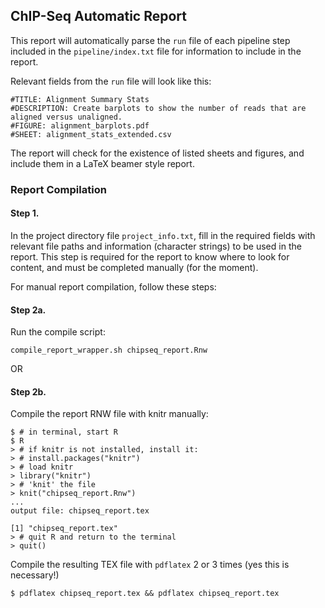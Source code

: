 ## ChIP-Seq Automatic Report

This report will automatically parse the `run` file of each pipeline step included in the `pipeline/index.txt` file for information to include in the report.

Relevant fields from the `run` file will look like this:

```
#TITLE: Alignment Summary Stats
#DESCRIPTION: Create barplots to show the number of reads that are aligned versus unaligned. 
#FIGURE: alignment_barplots.pdf
#SHEET: alignment_stats_extended.csv

```

The report will check for the existence of listed sheets and figures, and include them in a LaTeX beamer style report.

### Report Compilation

#### Step 1.
In the project directory file `project_info.txt`, fill in the required fields with relevant file paths and information (character strings) to be used in the report. This step is required for the report to know where to look for content, and must be completed manually (for the moment). 

For manual report compilation, follow these steps:

#### Step 2a.
Run the compile script:

```
compile_report_wrapper.sh chipseq_report.Rnw
```

OR

#### Step 2b.
Compile the report RNW file with knitr manually:

```
$ # in terminal, start R
$ R
> # if knitr is not installed, install it:
> # install.packages("knitr")
> # load knitr
> library("knitr")
> # 'knit' the file
> knit("chipseq_report.Rnw")
...
output file: chipseq_report.tex

[1] "chipseq_report.tex"
> # quit R and return to the terminal
> quit()
```

Compile the resulting TEX file with `pdflatex` 2 or 3 times (yes this is necessary!)

```
$ pdflatex chipseq_report.tex && pdflatex chipseq_report.tex
```

